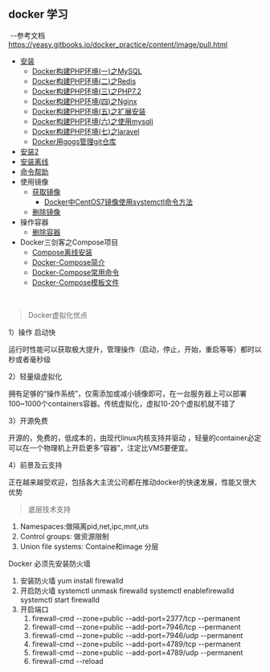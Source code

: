 ## docker 学习

​	--参考文档<https://yeasy.gitbooks.io/docker_practice/content/image/pull.html>

- <a href="./安装.md">安装</a>
  - <a href="./Docker构建PHP环境(一)之MySQL.md">Docker构建PHP环境(一)之MySQL</a>
  - <a href="./Docker构建PHP环境(二)之Redis.md">Docker构建PHP环境(二)之Redis</a>
  - <a href="./Docker构建PHP环境(三)之PHP7.2.md">Docker构建PHP环境(三)之PHP7.2</a>
  - <a href="./Docker构建PHP环境(四)之Nginx.md">Docker构建PHP环境(四)之Nginx</a>
  - <a href="./Docker构建PHP环境(五)之扩展安装.md">Docker构建PHP环境(五)之扩展安装</a>
  - <a href="./Docker构建PHP环境(六)之使用mysqli.md">Docker构建PHP环境(六)之使用mysqli</a>
  - <a href="./Docker构建PHP环境(七)之laravel.md">Docker构建PHP环境(七)之laravel</a>
  - <a href="./Docker用gogs管理git仓库.md">Docker用gogs管理git仓库</a>
- <a href="./安装2.md">安装2</a>
- <a href="./安装离线.md">安装离线</a>
- <a href="./命令帮助.md">命令帮助</a>
- 使用镜像
  - <a href="./获取镜像.md">获取镜像</a>
    - <a href="./Docker中CentOS7镜像使用systemctl命令方法.md">Docker中CentOS7镜像使用systemctl命令方法</a>
  - <a href="./删除镜像.md">删除镜像</a>
- 操作容器
  - <a href="./删除容器.md">删除容器</a>
- Docker三剑客之Compose项目
  - <a href="./docker-compose/离线安装.md">Compose离线安装</a>
  - <a href="./docker-compose/Docker-Compose简介.md">Docker-Compose简介</a>
  - <a href="./docker-compose/Docker-Compose常用命令.md">Docker-Compose常用命令</a>
  - <a href="./docker-compose/Docker-Compose模板文件.md">Docker-Compose模板文件</a>

​	

> Docker虚拟化优点

1）操作 启动快

​	运行时性能可以获取极大提升，管理操作（启动，停止，开始，重启等等）都时以秒或者毫秒级

2）轻量级虚拟化

​	拥有足够的“操作系统”，仅需添加或减小镜像即可，在一台服务器上可以部署100~1000个containers容器。传统虚拟化，虚拟10-20个虚拟机就不错了

3）开源免费

 开源的，免费的，低成本的，由现代linux内核支持并驱动 ，轻量的container必定可以在一个物理机上开启更多“容器”，注定比VMS要便宜。

4）前景及云支持

​	正在越来越受欢迎，包括各大主流公司都在推动docker的快速发展，性能又很大优势

> 底层技术支持

1. Namespaces:做隔离pid,net,ipc,mnt,uts
2. Control groups: 做资源限制
3. Union file systems: Containe和image 分层

Docker 必须先安装防火墙

1. 安装防火墙 yum install firewalld
2. 开启防火墙  systemctl unmask firewalld   systemctl enablefirewalld    systemctl start firewalld 
3. 开启端口 
   1. firewall-cmd --zone=public  --add-port=2377/tcp --permanent
   2. firewall-cmd --zone=public  --add-port=7946/tcp  --permanent
   3. firewall-cmd --zone=public  --add-port=7946/udp --permanent
   4. firewall-cmd --zone=public  --add-port=4789/tcp  --permanent
   5. firewall-cmd --zone=public  --add-port=4789/udp --permanent
   6. firewall-cmd --reload